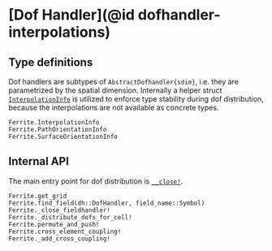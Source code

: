 # [Dof Handler](@id dofhandler-interpolations)

## Type definitions

Dof handlers are subtypes of `AbstractDofhandler{sdim}`, i.e. they are
parametrized by the spatial dimension. Internally a helper struct [`InterpolationInfo`](@ref) is utilized to enforce type stability during
dof distribution, because the interpolations are not available as concrete
types.

```@docs
Ferrite.InterpolationInfo
Ferrite.PathOrientationInfo
Ferrite.SurfaceOrientationInfo
```


## Internal API

The main entry point for dof distribution is [`__close!`](@ref).

```@docs
Ferrite.get_grid
Ferrite.find_field(dh::DofHandler, field_name::Symbol)
Ferrite._close_fieldhandler!
Ferrite._distribute_dofs_for_cell!
Ferrite.permute_and_push!
Ferrite.cross_element_coupling!
Ferrite._add_cross_coupling!
```
